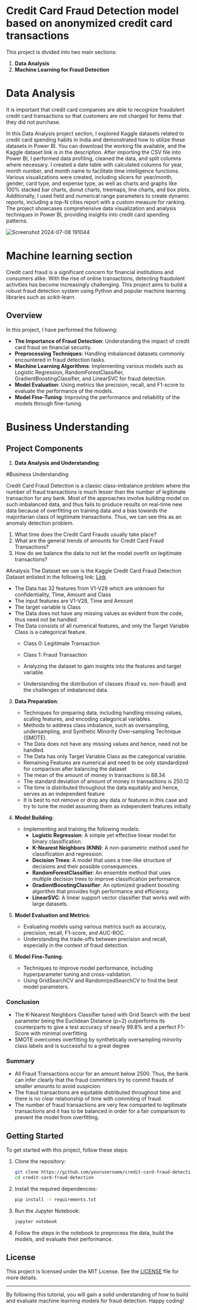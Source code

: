 # Credit Card Fraud Detection model based on anonymized credit card transactions

This project is divided into two main sections:
1. **Data Analysis**
2. **Machine Learning for Fraud Detection**

#  **Data Analysis**
It is important that credit card companies are able to recognize fraudulent credit card transactions so that customers are not charged for items that they did not purchase.

In this Data Analysis project section, I explored Kaggle datasets related to credit card spending habits in India and demonstrated how to utilize these datasets in Power BI. You can download the working file available, and the Kaggle dataset link is in the description. After importing the CSV file into Power BI, I performed data profiling, cleaned the data, and split columns where necessary. I created a date table with calculated columns for year, month number, and month name to facilitate time intelligence functions. Various visualizations were created, including slicers for year/month, gender, card type, and expense type, as well as charts and graphs like 100% stacked bar charts, donut charts, treemaps, line charts, and box plots. Additionally, I used field and numerical range parameters to create dynamic reports, including a top-N cities report with a custom measure for ranking. The project showcases comprehensive data visualization and analysis techniques in Power BI, providing insights into credit card spending patterns.

![Screenshot 2024-07-08 191044](https://github.com/Sachinthotre/Credit_Card_Fraud_Detection/assets/46932228/8187c52c-3d83-4803-a4b4-76b1c0d13f8b)


#  **Machine learning section**
Credit card fraud is a significant concern for financial institutions and consumers alike. With the rise of online transactions, detecting fraudulent activities has become increasingly challenging. This project aims to build a robust fraud detection system using Python and popular machine learning libraries such as scikit-learn.

## Overview

In this project, I have performed the following:

- **The Importance of Fraud Detection**: Understanding the impact of credit card fraud on financial security.
- **Preprocessing Techniques**: Handling imbalanced datasets commonly encountered in fraud detection tasks.
- **Machine Learning Algorithms**: Implementing various models such as Logistic Regression, RandomForestClassifier, GradientBoostingClassifier, and LinearSVC for fraud detection.
- **Model Evaluation**: Using metrics like precision, recall, and F1-score to evaluate the performance of the models.
- **Model Fine-Tuning**: Improving the performance and reliability of the models through fine-tuning.

  
# Business Understanding

## Project Components

1. **Data Analysis and Understanding**:

#Business Understanding

Credit Card Fraud Detection is a classic class-imbalance problem where the number of fraud transactions is much lesser than the number of legitimate transaction for any bank. Most of the approaches involve building model on such imbalanced data, and thus fails to produce results on real-time new data because of overfitting on training data and a bias towards the majoritarian class of legitimate transactions. Thus, we can see this as an anomaly detection problem. 

1. What time does the Credit Card Frauds usually take place?
2. What are the general trends of amounts for Credit Card Fraud Transactions?
3. How do we balance the data to not let the model overfit on legitimate transactions?

#Analysis
The Dataset we use is the Kaggle Credit Card Fraud Detection Dataset enlisted in the following link: <a href="https://www.kaggle.com/mlg-ulb/creditcardfraud">Link</a>

- The Data has 32 features from V1-V28 which are unknown for confidentiality, TIme, Amount and Class
- The input features are V1-V28, Time and Amount
- The target variable is Class
- The Data does not have any missing values as evident from the code, thus need not be handled
- The Data consists of all numerical features, and only the Target Variable Class is a categorical feature.
    - Class 0: Legitimate Transaction
    - Class 1: Fraud Transaction

    - Analyzing the dataset to gain insights into the features and target variable.
    - Understanding the distribution of classes (fraud vs. non-fraud) and the challenges of imbalanced data.

3. **Data Preparation**:
    - Techniques for preparing data, including handling missing values, scaling features, and encoding categorical variables.
    - Methods to address class imbalance, such as oversampling, undersampling, and Synthetic Minority Over-sampling Technique (SMOTE).
    - The Data does not have any missing values and hence, need not be handled.
    - The Data has only Target Variable Class as the categorical variable.
    - Remaining Features are numerical and need to be only standardized for comparison after balancing the dataset
    - The mean of the amount of money in transactions is 88.34
    - The standard deviation of amount of money in transactions is 250.12
    - The time is distributed throughout the data equitably and hence, serves as an independent feature
    - It is best to not remove or drop any data or features in this case and try to tune the model assuming them as independent features initially


4. **Model Building**:
    - Implementing and training the following models:
        - **Logistic Regression**: A simple yet effective linear model for binary classification.
        - **K-Nearest Neighbors (KNN)**: A non-parametric method used for classification and regression.
        - **Decision Trees**: A model that uses a tree-like structure of decisions and their possible consequences.
        - **RandomForestClassifier**: An ensemble method that uses multiple decision trees to improve classification performance.
        - **GradientBoostingClassifier**: An optimized gradient boosting algorithm that provides high performance and efficiency.
        - **LinearSVC**: A linear support vector classifier that works well with large datasets.

5. **Model Evaluation and Metrics**:
    - Evaluating models using various metrics such as accuracy, precision, recall, F1-score, and AUC-ROC.
    - Understanding the trade-offs between precision and recall, especially in the context of fraud detection.

6. **Model Fine-Tuning**:
    - Techniques to improve model performance, including hyperparameter tuning and cross-validation.
    - Using GridSearchCV and RandomizedSearchCV to find the best model parameters.


### Conclusion
- The K-Nearest Neighbors Classifier tuned with Grid Search with the best parameter being the Euclidean Distance (p=2) outperforms its counterparts to give a test accuracy of nearly 99.8% and a perfect F1-Score with minimal overfitting
- SMOTE overcomes overfitting by synthetically oversampling minority class labels and is successful to a great degree

### Summary
- All Fraud Transactions occur for an amount below 2500. Thus, the bank can infer clearly that the fraud committers try to commit frauds of smaller amounts to avoid suspicion.
- The fraud transactions are equitable distributed throughout time and there is no clear relationship of time with commiting of fraud.
- The number of fraud transactions are very few comparted to legitimate transactions and it has to be balanced in order for a fair comparison to prevent the model from overfitting.

## Getting Started

To get started with this project, follow these steps:

1. Clone the repository:
    ```bash
    git clone https://github.com/yourusername/credit-card-fraud-detection.git
    cd credit-card-fraud-detection
    ```

2. Install the required dependencies:
    ```bash
    pip install -r requirements.txt
    ```

3. Run the Jupyter Notebook:
    ```bash
    jupyter notebook
    ```

4. Follow the steps in the notebook to preprocess the data, build the models, and evaluate their performance.

## License

This project is licensed under the MIT License. See the [LICENSE](LICENSE) file for more details.

---

By following this tutorial, you will gain a solid understanding of how to build and evaluate machine learning models for fraud detection. Happy coding!
